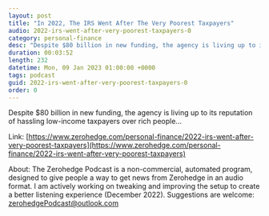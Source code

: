 ```yaml
---
layout: post
title: "In 2022, The IRS Went After The Very Poorest Taxpayers"
audio: 2022-irs-went-after-very-poorest-taxpayers-0
category: personal-finance
desc: "Despite $80 billion in new funding, the agency is living up to its reputation of hassling low-income taxpayers over rich people..."
duration: 00:03:52
length: 232
datetime: Mon, 09 Jan 2023 01:00:00 +0000
tags: podcast
guid: 2022-irs-went-after-very-poorest-taxpayers-0
order: 0
---
```

Despite $80 billion in new funding, the agency is living up to its reputation of hassling low-income taxpayers over rich people...

Link: [https://www.zerohedge.com/personal-finance/2022-irs-went-after-very-poorest-taxpayers](https://www.zerohedge.com/personal-finance/2022-irs-went-after-very-poorest-taxpayers)

About: The Zerohedge Podcast is a non-commercial, automated program, designed to give people a way to get news from Zerohedge in an audio format.  I am actively working on tweaking and improving the setup to create a better listening experience (December 2022).  Suggestions are welcome: [zerohedgePodcast@outlook.com](mailto:zerohedgePodcast@outlook.com)